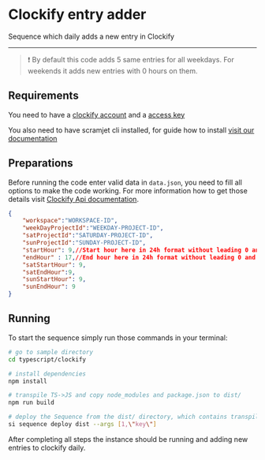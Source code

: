 # Clockify entry adder

Sequence which daily adds a new entry in Clockify

___

> ❗ By default this code adds 5 same entries for all weekdays. For weekends it adds new entries with 0 hours on them.

## Requirements

You need to have a [clockify account](https://app.clockify.me/signup) and a [access key](https://clockify.me/help/faq/where-can-i-find-api-information)

You also need to have scramjet cli installed, for guide how to install [visit our documentation](https://docs.scramjet.org/platform/get-started/)
## Preparations

Before running the code enter valid data in `data.json`, you need to fill all options to make the code working. For more information how to get those details visit [Clockify Api documentation](https://docs.clockify.me/).

```json
{
    "workspace":"WORKSPACE-ID",
    "weekDayProjectId":"WEEKDAY-PROJECT-ID",
    "satProjectId":"SATURDAY-PROJECT-ID",
    "sunProjectId":"SUNDAY-PROJECT-ID",
    "startHour": 9,//Start hour here in 24h format without leading 0 and minutes
    "endHour" : 17,//End hour here in 24h format without leading 0 and minutes
    "satStartHour": 9,
    "satEndHour":9,
    "sunStartHour": 9,
    "sunEndHour": 9
}

```

## Running

To start the sequence simply run those commands in your terminal:


```bash
# go to sample directory
cd typescript/clockify

# install dependencies
npm install

# transpile TS->JS and copy node_modules and package.json to dist/
npm run build

# deploy the Sequence from the dist/ directory, which contains transpiled code, package.json and node_modules
si sequence deploy dist --args [1,\"key\"]

```

After completing all steps the instance should be running and adding new entries to clockify daily.
